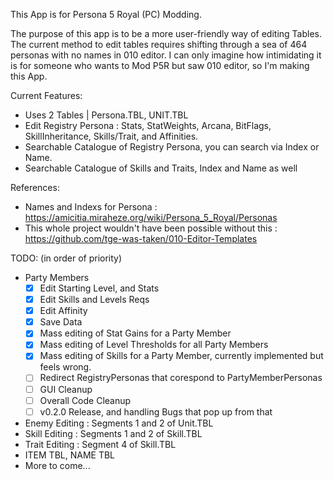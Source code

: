 This App is for Persona 5 Royal (PC) Modding.

The purpose of this app is to be a more user-friendly way of editing Tables.
The current method to edit tables requires shifting through a sea of 464 personas with no names in 010 editor.
I can only imagine how intimidating it is for someone who wants to Mod P5R but saw 010 editor, so I'm making this App.

Current Features:
  - Uses 2 Tables | Persona.TBL, UNIT.TBL
  - Edit Registry Persona : Stats, StatWeights, Arcana, BitFlags, SkillInheritance, Skills/Trait, and Affinities.
  - Searchable Catalogue of Registry Persona, you can search via Index or Name.
  - Searchable Catalogue of Skills and Traits, Index and Name as well

References:
  - Names and Indexs for Persona : https://amicitia.miraheze.org/wiki/Persona_5_Royal/Personas
  - This whole project wouldn't have been possible without this : https://github.com/tge-was-taken/010-Editor-Templates

TODO: (in order of priority)
  - Party Members
    - [x] Edit Starting Level, and Stats
    - [x] Edit Skills and Levels Reqs
    - [x] Edit Affinity
    - [x] Save Data
    - [x] Mass editing of Stat Gains for a Party Member
    - [x] Mass editing of Level Thresholds for all Party Members
    - [x] Mass editing of Skills for a Party Member, currently implemented but feels wrong.
    - [ ] Redirect RegistryPersonas that corespond to PartyMemberPersonas
    - [ ] GUI Cleanup
    - [ ] Overall Code Cleanup
    - [ ] v0.2.0 Release, and handling Bugs that pop up from that
  - Enemy Editing : Segments 1 and 2 of Unit.TBL
  - Skill Editing : Segments 1 and 2 of Skill.TBL
  - Trait Editing : Segment 4 of Skill.TBL
  - ITEM TBL, NAME TBL
  - More to come...
